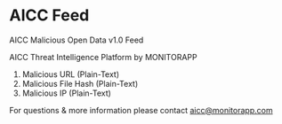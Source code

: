 # AICC Feed
AICC Malicious Open Data v1.0 Feed

AICC Threat Intelligence Platform by MONITORAPP

1. Malicious URL (Plain-Text)
2. Malicious File Hash (Plain-Text)
3. Malicious IP (Plain-Text)

For questions & more information please contact aicc@monitorapp.com
